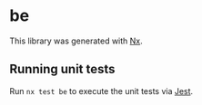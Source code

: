# be

This library was generated with [Nx](https://nx.dev).

## Running unit tests

Run `nx test be` to execute the unit tests via [Jest](https://jestjs.io).
